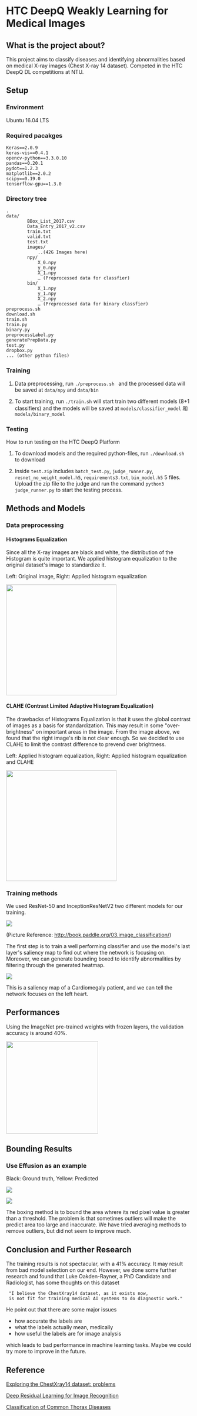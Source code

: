 # HTC DeepQ Weakly Learning for Medical Images
## What is the project about?
This project aims to classify diseases and identifying abnormalities based on medical X-ray images (Chest X-ray 14 dataset). Competed in the HTC DeepQ DL competitions at NTU.

## Setup 
### Environment
Ubuntu 16.04 LTS

### Required pacakges
```
Keras==2.0.9
keras-vis==0.4.1
opencv-python==3.3.0.10
pandas==0.20.1
pydot==1.2.3
matplotlib==2.0.2
scipy==0.19.0
tensorflow-gpu==1.3.0
```
### Directory tree
```
.
data/
        BBox_List_2017.csv
        Data_Entry_2017_v2.csv
        train.txt
        valid.txt
        test.txt
        images/
            ..(42G Images here)
        npy/
            X_0.npy
            y_0.npy
            X_1.npy
            … (Preprocessed data for classfier)
        bin/
            X_1.npy
            y_1.npy
            X_2.npy
            … (Preprocessed data for binary classfier)
preprocess.sh 
download.sh
train.sh 
train.py
binary.py
preprocessLabel.py
generatePrepData.py
test.py
dropbox.py
... (other python files)
```
### Training 
1. Data preprocessing, run `./preprocess.sh ` and the processed data will be saved at `data/npy` and `data/bin`

2. To start training, run `./train.sh` will start train two different models (8+1 classifiers) and the models will be saved at `models/classifier_model` 和 `models/binary_model` 

### Testing 
How to run testing on the HTC DeepQ Platform

1. To download models and the required python-files, run `./download.sh ` to download

2. Inside `test.zip` includes `batch_test.py`, `judge_runner.py`, `resnet_no_weight_model.h5`, `requirements3.txt`, `bin_model.h5` 5 files. Upload the zip file to the judge and run the command `python3 judge_runner.py` to start the testing process.

## Methods and Models
### Data preprocessing
#### Histograms Equalization
Since all the X-ray images are black and white, the distribution of the Histogram is quite important. We applied histogram equalization to the original dataset's image to standardize it.

Left: Original image, Right: Applied histogram equalization

<img src="https://i.imgur.com/HV0bF1Q.png" height="300px">

#### CLAHE (Contrast Limited Adaptive Histogram Equalization)
The drawbacks of Histograms Equalization is that it uses the global contrast of images as a basis for standardization. This may result in some "over-brightness" on important areas in the image. From the image above, we found that the right image's rib is not clear enough. So we decided to use CLAHE to limit the contrast difference to prevend over brightness.

Left: Applied histogram equalization, Right: Applied histogram equalization and CLAHE

<img src="https://i.imgur.com/C2w4K1S.png" height="300px">

### Training methods
We used ResNet-50 and InceptionResNetV2 two different models for our training.

![](https://i.imgur.com/ePGul0R.png)

(Picture Reference: http://book.paddle.org/03.image_classification/)

The first step is to train a well performing classifier and use the model's last layer's saliency map to find out where the network is focusing on. Moreover, we can generate bounding boxed to identify abnormalities by filtering through the generated heatmap.

![](https://i.imgur.com/wJWpsJb.png)

This is a saliency map of a Cardiomegaly patient, and we can tell the network focuses on the left heart.

## Performances
Using the ImageNet pre-trained weights with frozen layers, the validation accuracy is around 40%.

<img src="https://i.imgur.com/oPbvZc3.png" height="250px">

## Bounding Results
### Use Effusion as an example
Black: Ground truth, Yellow: Predicted

![](https://i.imgur.com/qVWHNOr.png)

![](https://i.imgur.com/Gbo4fQb.png)

The boxing method is to bound the area whrere its red pixel value is greater than a threshold. The problem is that sometimes outliers will make the predict area too large and inaccurate. We have tried averaging methods to remove outliers, but did not seem to improve much.

## Conclusion and Further Research
The training results is not spectacular, with a 41% accuracy. It may result from bad model selection on our end. However, we done some further research and found that Luke Oakden-Rayner, a PhD Candidate and Radiologist, has some thoughts on this dataset

```
 "I believe the ChestXray14 dataset, as it exists now, 
 is not fit for training medical AI systems to do diagnostic work."
```

He point out that there are some major issues
* how accurate the labels are
* what the labels actually mean, medically
* how useful the labels are for image analysis

which leads to bad performance in machine learning tasks. Maybe we could try more to improve in the future.

## Reference
[Exploring the ChestXray14 dataset: problems](https://lukeoakdenrayner.wordpress.com/2017/12/18/the-chestxray14-dataset-problems/)

[ Deep Residual Learning for Image Recognition](https://arxiv.org/abs/1512.03385)

[ Classification of Common Thorax Diseases ](https://github.com/srm-soumya/chest-scan-classifier)
